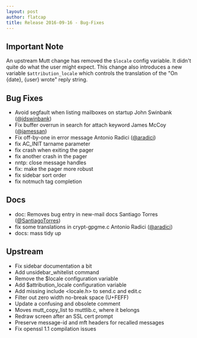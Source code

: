 ```yaml
---
layout: post
author: flatcap
title: Release 2016-09-16 - Bug-Fixes
---
```


## Important Note

An upstream Mutt change has removed the `$locale` config variable. It didn't
quite do what the user might expect. This change also introduces a new
variable `$attribution_locale` which controls the translation of the "On
{date}, {user} wrote" reply string.

## Bug Fixes

- Avoid segfault when listing mailboxes on startup John Swinbank
  ([@jdswinbank](https://github.com/jdswinbank))
- Fix buffer overrun in search for attach keyword James McCoy
  ([@jamessan](https://github.com/jamessan))
- Fix off-by-one in error message Antonio Radici
  ([@aradici](https://github.com/aradici))
- fix AC_INIT tarname parameter
- fix crash when exiting the pager
- fix another crash in the pager
- nntp: close message handles
- fix: make the pager more robust
- fix sidebar sort order
- fix notmuch tag completion

## Docs

- doc: Removes bug entry in new-mail docs Santiago Torres
  ([@SantiagoTorres](https://github.com/SantiagoTorres))
- fix some translations in crypt-gpgme.c Antonio Radici
  ([@aradici](https://github.com/aradici))
- docs: mass tidy up

## Upstream

- Fix sidebar documentation a bit
- Add unsidebar_whitelist command
- Remove the $locale configuration variable
- Add $attribution_locale configuration variable
- Add missing include \<locale.h\> to send.c and edit.c
- Filter out zero width no-break space (U+FEFF)
- Update a confusing and obsolete comment
- Moves mutt_copy_list to muttlib.c, where it belongs
- Redraw screen after an SSL cert prompt
- Preserve message-id and mft headers for recalled messages
- Fix openssl 1.1 compilation issues


